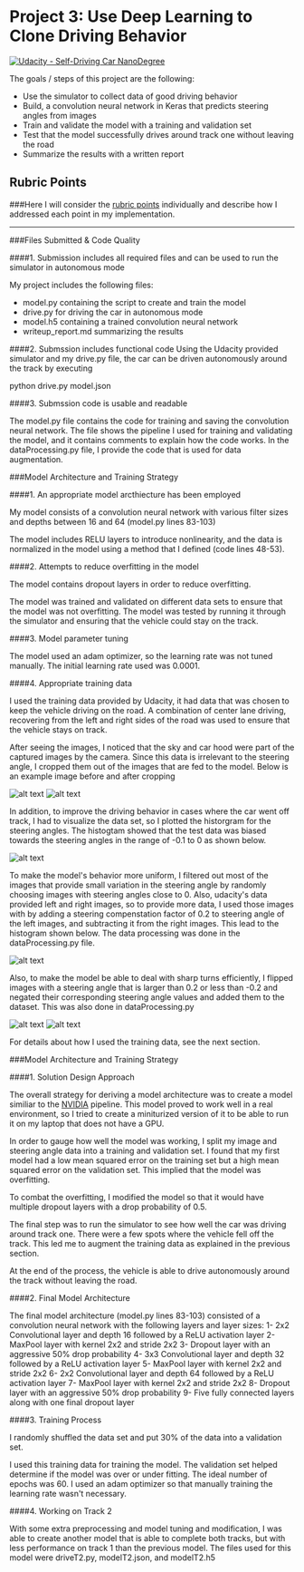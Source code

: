 # Project 3: Use Deep Learning to Clone Driving Behavior

[![Udacity - Self-Driving Car NanoDegree](https://s3.amazonaws.com/udacity-sdc/github/shield-carnd.svg)](http://www.udacity.com/drive)


The goals / steps of this project are the following:
* Use the simulator to collect data of good driving behavior
* Build, a convolution neural network in Keras that predicts steering angles from images
* Train and validate the model with a training and validation set
* Test that the model successfully drives around track one without leaving the road
* Summarize the results with a written report


## Rubric Points
###Here I will consider the [rubric points](https://review.udacity.com/#!/rubrics/432/view) individually and describe how I addressed each point in my implementation.  

---
###Files Submitted & Code Quality

####1. Submission includes all required files and can be used to run the simulator in autonomous mode

My project includes the following files:
* model.py containing the script to create and train the model
* drive.py for driving the car in autonomous mode
* model.h5 containing a trained convolution neural network 
* writeup_report.md summarizing the results

[//]: # (Image References)

[image1]: ./examples/cropped_center_2016_12_01_13_30_48_404.jpg "Cropped Image"
[image2]: ./examples/flipped_center_2016_12_01_13_30_48_404.jpg "Flipped Image"
[image3]: ./examples/originaly_center_2016_12_01_13_30_48_404.jpg "Original Image"
[image4]: ./examples/bpp.png "Histogram of Data Before Preprocessing"
[image5]: ./examples/app.png "Histogram of Data Before Preprocessing"

####2. Submssion includes functional code
Using the Udacity provided simulator and my drive.py file, the car can be driven autonomously around the track by executing 

python drive.py model.json

####3. Submssion code is usable and readable

The model.py file contains the code for training and saving the convolution neural network. The file shows the pipeline I used for training and validating the model, and it contains comments to explain how the code works. In the dataProcessing.py file, I provide the code that is used for data augmentation.

###Model Architecture and Training Strategy

####1. An appropriate model arcthiecture has been employed

My model consists of a convolution neural network with various filter sizes and depths between 16 and 64 (model.py lines 83-103) 

The model includes RELU layers to introduce nonlinearity, and the data is normalized in the model using a method that I defined (code lines 48-53). 

####2. Attempts to reduce overfitting in the model

The model contains dropout layers in order to reduce overfitting. 

The model was trained and validated on different data sets to ensure that the model was not overfitting. The model was tested by running it through the simulator and ensuring that the vehicle could stay on the track.

####3. Model parameter tuning

The model used an adam optimizer, so the learning rate was not tuned manually. The initial learning rate used was 0.0001.

####4. Appropriate training data

I used the training data provided by Udacity, it had data that was chosen to keep the vehicle driving on the road. A combination of center lane driving, recovering from the left and right sides of the road was used to ensure that the vehicle stays on track.

After seeing the images, I noticed that the sky and car hood were part of the captured images by the camera. Since this data is irrelevant to the steering angle, I cropped them out of the images that are fed to the model. Below is an example image before and after cropping

![alt text][image3]
![alt text][image1]

In addition, to improve the driving behavior in cases where the car went off track, I had to visualize the data set, so I plotted the historgram for the steering angles. The histogtam showed that the test data was biased towards the steering angles in the range of -0.1 to 0 as shown below. 

![alt text][image4]

To make the model's behavior more uniform, I filtered out most of the images that provide small variation in the steering angle by randomly choosing images with steering angles close to 0. Also, udacity's data provided left and right images, so to provide more data, I used those images with by adding a steering compenstation factor of 0.2 to steering angle of the left images, and subtracting it from the right images. This lead to the histogram shown below. The data processing was done in the dataProcessing.py file.

![alt text][image5]

Also, to make the model be able to deal with sharp turns efficiently, I flipped images with a steering angle that is larger than 0.2 or less than -0.2 and negated their corresponding steering angle values and added them to the dataset. This was also done in dataProcessing.py

![alt text][image3]
![alt text][image2]

For details about how I used the training data, see the next section. 

###Model Architecture and Training Strategy

####1. Solution Design Approach

The overall strategy for deriving a model architecture was to create a model similiar to the [NVIDIA](https://images.nvidia.com/content/tegra/automotive/images/2016/solutions/pdf/end-to-end-dl-using-px.pdf) pipeline. This model proved to work well in a real environment, so I tried to create a miniturized version of it to be able to run it on my laptop that does not have a GPU.

In order to gauge how well the model was working, I split my image and steering angle data into a training and validation set. I found that my first model had a low mean squared error on the training set but a high mean squared error on the validation set. This implied that the model was overfitting. 

To combat the overfitting, I modified the model so that it would have multiple dropout layers with a drop probability of 0.5.

The final step was to run the simulator to see how well the car was driving around track one. There were a few spots where the vehicle fell off the track. This led me to augment the training data as explained in the previous section.

At the end of the process, the vehicle is able to drive autonomously around the track without leaving the road.

####2. Final Model Architecture

The final model architecture (model.py lines 83-103) consisted of a convolution neural network with the following layers and layer sizes:
1- 2x2 Convolutional layer and depth 16 followed by a ReLU activation layer
2- MaxPool layer with kernel 2x2 and stride 2x2
3- Dropout layer with an aggressive 50% drop probability
4- 3x3 Convolutional layer and depth 32 followed by a ReLU activation layer
5- MaxPool layer with kernel 2x2 and stride 2x2
6- 2x2 Convolutional layer and depth 64 followed by a ReLU activation layer
7- MaxPool layer with kernel 2x2 and stride 2x2
8- Dropout layer with an aggressive 50% drop probability
9- Five fully connected layers along with one final dropout layer

####3. Training Process

I randomly shuffled the data set and put 30% of the data into a validation set. 

I used this training data for training the model. The validation set helped determine if the model was over or under fitting. The ideal number of epochs was 60. I used an adam optimizer so that manually training the learning rate wasn't necessary.

####4. Working on Track 2

With some extra preprocessing and model tuning and modification, I was able to create another model that is able to complete both tracks, but with less performance on track 1 than the previous model. The files used for this model were driveT2.py, modelT2.json, and modelT2.h5

